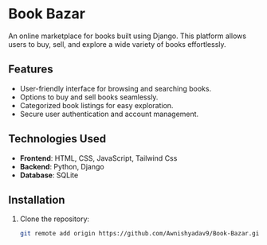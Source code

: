 # Book Bazar

An online marketplace for books built using Django. This platform allows users to buy, sell, and explore a wide variety of books effortlessly.

## Features
- User-friendly interface for browsing and searching books.
- Options to buy and sell books seamlessly.
- Categorized book listings for easy exploration.
- Secure user authentication and account management.

## Technologies Used
- **Frontend**: HTML, CSS, JavaScript, Tailwind Css
- **Backend**: Python, Django
- **Database**: SQLite

## Installation
1. Clone the repository:
   ```bash
   git remote add origin https://github.com/Awnishyadav9/Book-Bazar.git
